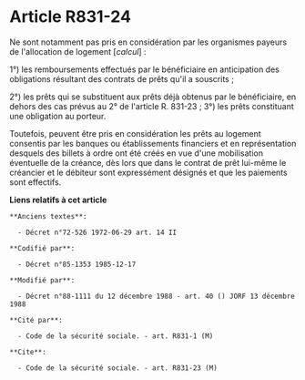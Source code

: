 # Article R831-24

Ne sont notamment pas pris en considération par les organismes payeurs de l'allocation de logement [*calcul*] : 

1°) les remboursements effectués par le bénéficiaire en anticipation des obligations résultant des contrats de prêts qu'il a
souscrits ; 

2°) les prêts qui se substituent aux prêts déjà obtenus par le bénéficiaire, en dehors des cas prévus au 2° de l'article R.
831-23 ;    3°) les prêts constituant une obligation au porteur. 

Toutefois, peuvent être pris en considération les prêts au logement consentis par les banques ou établissements financiers et
en représentation desquels des billets à ordre ont été créés en vue d'une mobilisation éventuelle de la créance, dès lors que
dans le contrat de prêt lui-même le créancier et le débiteur sont expressément désignés et que les paiements sont effectifs.

**Liens relatifs à cet article**

	**Anciens textes**:

	  - Décret n°72-526 1972-06-29 art. 14 II

	**Codifié par**:

	  - Décret n°85-1353 1985-12-17

	**Modifié par**:

	  - Décret n°88-1111 du 12 décembre 1988 - art. 40 () JORF 13 décembre 1988

	**Cité par**:

	  - Code de la sécurité sociale. - art. R831-1 (M)

	**Cite**:

	  - Code de la sécurité sociale. - art. R831-23 (M)
